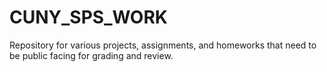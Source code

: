 # CUNY_SPS_WORK

Repository for various projects, assignments, and homeworks that need to be public facing for grading and review.